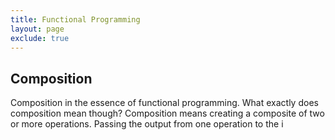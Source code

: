 ```yaml
---
title: Functional Programming
layout: page
exclude: true
---
```


## Composition

Composition in the essence of functional programming. What exactly does composition mean though? Composition means creating a composite of two or more operations. Passing the output from one operation to the i
<!--stackedit_data:
eyJoaXN0b3J5IjpbMjA3NTcyMjY4NywtNTQwMjcyMTYzXX0=
-->